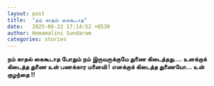 ```yaml
---
layout: post
title:  "நம் காதல் கைகூடாத"
date:   2025-06-22 17:14:52 +0530
author: Hemamalini Sundaram
categories: stories
---
```


**நம் காதல் கைகூடாத போதும் நம் இருவருக்குமே துணை கிடைத்தது\.... உனக்குக் கிடைத்த
துணை உன் பணக்கார மனைவி ! எனக்குக் கிடைத்த துணையோ\... உன் குழந்தை !!**
